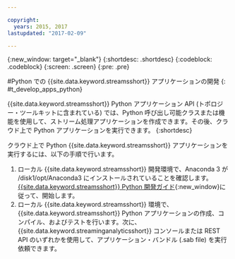 ```yaml
---

copyright:
  years: 2015, 2017
lastupdated: "2017-02-09"

---
```


<!-- Attribute definitions --> 
{:new_window: target="_blank"}
{:shortdesc: .shortdesc}
{:codeblock: .codeblock}
{:screen: .screen}
{:pre: .pre}

#Python での {{site.data.keyword.streamsshort}} アプリケーションの開発
{: #t_develop_apps_python}

 

{{site.data.keyword.streamsshort}} Python アプリケーション API (トポロジー・ツールキットに含まれている) では、Python 呼び出し可能クラスまたは機能を使用して、ストリーム処理アプリケーションを作成できます。その後、クラウド上で  Python アプリケーションを実行できます。
{:shortdesc}

クラウド上で Python {{site.data.keyword.streamsshort}} アプリケーションを実行するには、以下の手順で行います。

1. ローカル {{site.data.keyword.streamsshort}} 開発環境で、Anaconda 3 が /disk1/opt/Anaconda3 にインストールされていることを確認します。[{{site.data.keyword.streamsshort}} Python 開発ガイド](http://ibmstreams.github.io/streamsx.documentation/docs/latest/python/python-appapi-devguide/){:new_window}に従って、開始します。 
2. ローカル {{site.data.keyword.streamsshort}} 環境で、{{site.data.keyword.streamsshort}} Python アプリケーションの作成、コンパイル、およびテストを行います。次に、{{site.data.keyword.streaminganalyticsshort}} コンソールまたは REST API のいずれかを使用して、アプリケーション・バンドル (.sab file) を実行依頼できます。 
